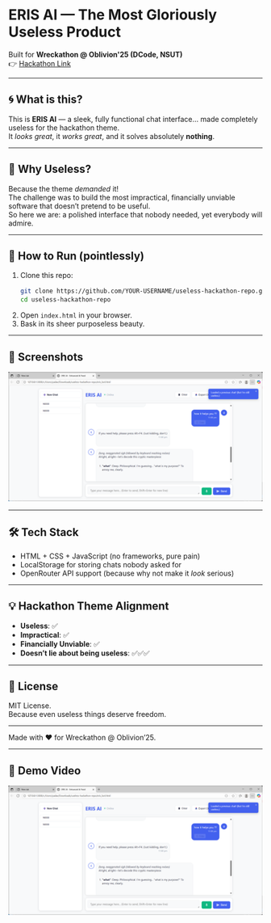 # ERIS AI — The Most Gloriously Useless Product

Built for **Wreckathon @ Oblivion'25 (DCode, NSUT)**  
👉 [Hackathon Link](https://unstop.com/hackathons/wreckathon-oblivion25-dcode-nsut-1533528)

---

## 🌀 What is this?
This is **ERIS AI** — a sleek, fully functional chat interface… made completely useless for the hackathon theme.  
It *looks great*, it *works great*, and it solves absolutely **nothing**.

---

## 🎯 Why Useless?
Because the theme *demanded* it!  
The challenge was to build the most impractical, financially unviable software that doesn’t pretend to be useful.  
So here we are: a polished interface that nobody needed, yet everybody will admire.

---

## 🚀 How to Run (pointlessly)
1. Clone this repo:
   ```bash
   git clone https://github.com/YOUR-USERNAME/useless-hackathon-repo.git
   cd useless-hackathon-repo
   ```
2. Open `index.html` in your browser.  
3. Bask in its sheer purposeless beauty.

---

## 📸 Screenshots
![Screenshot](assets/screenshot.png)

---

## 🛠️ Tech Stack
- HTML + CSS + JavaScript (no frameworks, pure pain)
- LocalStorage for storing chats nobody asked for
- OpenRouter API support (because why not make it *look* serious)

---

## 💡 Hackathon Theme Alignment
- **Useless**: ✅  
- **Impractical**: ✅  
- **Financially Unviable**: ✅  
- **Doesn’t lie about being useless**: ✅✅✅  

---

## 📜 License
MIT License.  
Because even useless things deserve freedom.

---

Made with ❤️ for Wreckathon @ Oblivion’25.

---

## 🎥 Demo Video
[![Watch the demo](assets/screenshot.png)](https://drive.google.com/file/d/17k4WTWR3mLwJRf0sPoqvJ8YsaFo2xpEe/view?usp=drive_link)

